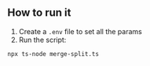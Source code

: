 ## How to run it

1. Create a `.env` file to set all the params
2. Run the script:

```bash
npx ts-node merge-split.ts
```
